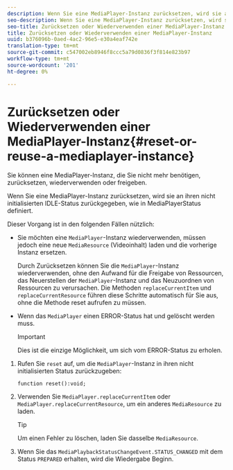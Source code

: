 ```yaml
---
description: Wenn Sie eine MediaPlayer-Instanz zurücksetzen, wird sie an ihren nicht initialisierten IDLE-Status zurückgegeben, wie in MediaPlayerStatus definiert.
seo-description: Wenn Sie eine MediaPlayer-Instanz zurücksetzen, wird sie an ihren nicht initialisierten IDLE-Status zurückgegeben, wie in MediaPlayerStatus definiert.
seo-title: Zurücksetzen oder Wiederverwenden einer MediaPlayer-Instanz
title: Zurücksetzen oder Wiederverwenden einer MediaPlayer-Instanz
uuid: b376096b-0aed-4ac2-96e5-e30a4eaf742e
translation-type: tm+mt
source-git-commit: c547002eb8946f8ccc5a79d0836f3f814e823b97
workflow-type: tm+mt
source-wordcount: '201'
ht-degree: 0%

---
```



# Zurücksetzen oder Wiederverwenden einer MediaPlayer-Instanz{#reset-or-reuse-a-mediaplayer-instance}

Sie können eine MediaPlayer-Instanz, die Sie nicht mehr benötigen, zurücksetzen, wiederverwenden oder freigeben.

Wenn Sie eine MediaPlayer-Instanz zurücksetzen, wird sie an ihren nicht initialisierten IDLE-Status zurückgegeben, wie in MediaPlayerStatus definiert.

Dieser Vorgang ist in den folgenden Fällen nützlich:

* Sie möchten eine `MediaPlayer`-Instanz wiederverwenden, müssen jedoch eine neue `MediaResource` (Videoinhalt) laden und die vorherige Instanz ersetzen.

   Durch Zurücksetzen können Sie die `MediaPlayer`-Instanz wiederverwenden, ohne den Aufwand für die Freigabe von Ressourcen, das Neuerstellen der `MediaPlayer`-Instanz und das Neuzuordnen von Ressourcen zu verursachen. Die Methoden `replaceCurrentItem` und `replaceCurrentResource` führen diese Schritte automatisch für Sie aus, ohne die Methode reset aufrufen zu müssen.

* Wenn das `MediaPlayer` einen ERROR-Status hat und gelöscht werden muss.

   >[!IMPORTANT]
   >
   >Dies ist die einzige Möglichkeit, um sich vom ERROR-Status zu erholen.

1. Rufen Sie `reset` auf, um die `MediaPlayer`-Instanz in ihren nicht initialisierten Status zurückzugeben:

   ```
   function reset():void; 
   ```

1. Verwenden Sie `MediaPlayer.replaceCurrentItem` oder `MediaPlayer.replaceCurrentResource`, um ein anderes `MediaResource` zu laden.

   >[!TIP]
   >
   >Um einen Fehler zu löschen, laden Sie dasselbe `MediaResource`.

1. Wenn Sie das `MediaPlaybackStatusChangeEvent.STATUS_CHANGED` mit dem Status `PREPARED` erhalten, wird die Wiedergabe Beginn.
